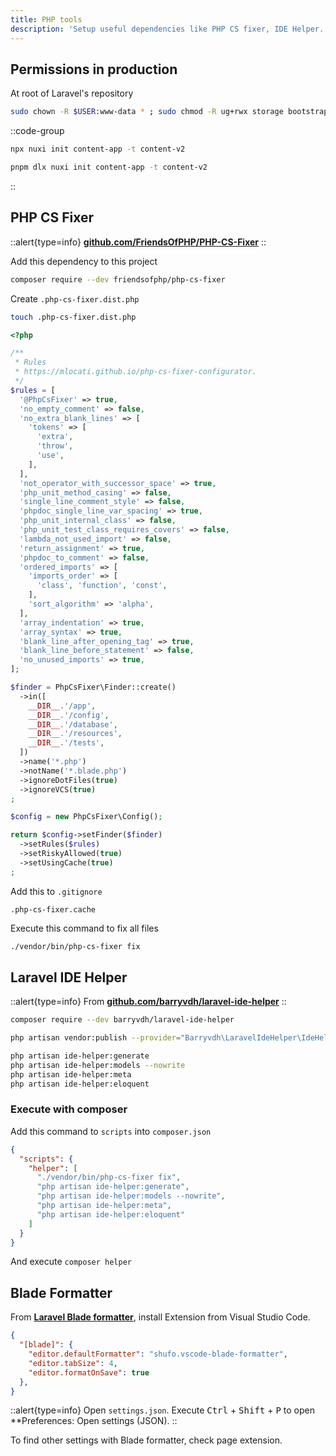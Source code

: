 ```yaml
---
title: PHP tools
description: 'Setup useful dependencies like PHP CS fixer, IDE Helper...'
---
```


## Permissions in production

At root of Laravel's repository

```bash
sudo chown -R $USER:www-data * ; sudo chmod -R ug+rwx storage bootstrap/cache
```

::code-group
  ```bash [npx]
  npx nuxi init content-app -t content-v2
  ```
  ```bash [pnpm]
  pnpm dlx nuxi init content-app -t content-v2
  ```
::

## PHP CS Fixer

::alert{type=info}
[**github.com/FriendsOfPHP/PHP-CS-Fixer**](https://github.com/FriendsOfPHP/PHP-CS-Fixer)
::

Add this dependency to this project

```bash
composer require --dev friendsofphp/php-cs-fixer
```

Create `.php-cs-fixer.dist.php`

```bash
touch .php-cs-fixer.dist.php
```

```php [.php-cs-fixer.dist.php]
<?php

/**
 * Rules
 * https://mlocati.github.io/php-cs-fixer-configurator.
 */
$rules = [
  '@PhpCsFixer' => true,
  'no_empty_comment' => false,
  'no_extra_blank_lines' => [
    'tokens' => [
      'extra',
      'throw',
      'use',
    ],
  ],
  'not_operator_with_successor_space' => true,
  'php_unit_method_casing' => false,
  'single_line_comment_style' => false,
  'phpdoc_single_line_var_spacing' => true,
  'php_unit_internal_class' => false,
  'php_unit_test_class_requires_covers' => false,
  'lambda_not_used_import' => false,
  'return_assignment' => true,
  'phpdoc_to_comment' => false,
  'ordered_imports' => [
    'imports_order' => [
      'class', 'function', 'const',
    ],
    'sort_algorithm' => 'alpha',
  ],
  'array_indentation' => true,
  'array_syntax' => true,
  'blank_line_after_opening_tag' => true,
  'blank_line_before_statement' => false,
  'no_unused_imports' => true,
];

$finder = PhpCsFixer\Finder::create()
  ->in([
    __DIR__.'/app',
    __DIR__.'/config',
    __DIR__.'/database',
    __DIR__.'/resources',
    __DIR__.'/tests',
  ])
  ->name('*.php')
  ->notName('*.blade.php')
  ->ignoreDotFiles(true)
  ->ignoreVCS(true)
;

$config = new PhpCsFixer\Config();

return $config->setFinder($finder)
  ->setRules($rules)
  ->setRiskyAllowed(true)
  ->setUsingCache(true)
;
```

Add this to `.gitignore`

```.gitignore [.gitignore]
.php-cs-fixer.cache
```

Execute this command to fix all files

```bash
./vendor/bin/php-cs-fixer fix
```

## Laravel IDE Helper

::alert{type=info}
From [**github.com/barryvdh/laravel-ide-helper**](https://github.com/barryvdh/laravel-ide-helper)
::

```bash
composer require --dev barryvdh/laravel-ide-helper
```

```bash
php artisan vendor:publish --provider="Barryvdh\LaravelIdeHelper\IdeHelperServiceProvider" --tag=config
```

```bash
php artisan ide-helper:generate
php artisan ide-helper:models --nowrite
php artisan ide-helper:meta
php artisan ide-helper:eloquent
```

### Execute with composer

Add this command to `scripts` into `composer.json`

```json
{
  "scripts": {
    "helper": [
      "./vendor/bin/php-cs-fixer fix",
      "php artisan ide-helper:generate",
      "php artisan ide-helper:models --nowrite",
      "php artisan ide-helper:meta",
      "php artisan ide-helper:eloquent"
    ]
  }
}
```

And execute `composer helper`

## Blade Formatter

From [**Laravel Blade formatter**](https://marketplace.visualstudio.com/items?itemName=shufo.vscode-blade-formatter), install Extension from Visual Studio Code.

```json [settings.json]
{
  "[blade]": {
    "editor.defaultFormatter": "shufo.vscode-blade-formatter",
    "editor.tabSize": 4,
    "editor.formatOnSave": true
  },
}
```

::alert{type=info}
Open `settings.json`. Execute <kbd>Ctrl</kbd> + <kbd>Shift</kbd> + <kbd>P</kbd> to open **Preferences: Open settings (JSON).
::

To find other settings with Blade formatter, check page extension.
